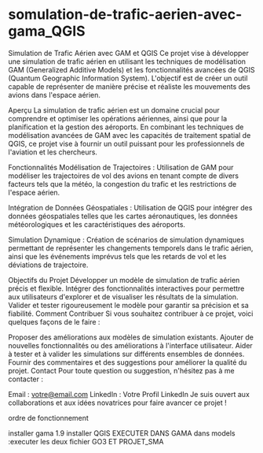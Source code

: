 # somulation-de-trafic-aerien-avec-gama_QGIS
Simulation de Trafic Aérien avec GAM et QGIS
Ce projet vise à développer une simulation de trafic aérien en utilisant les techniques de modélisation GAM (Generalized Additive Models) et les fonctionnalités avancées de QGIS (Quantum Geographic Information System). L'objectif est de créer un outil capable de représenter de manière précise et réaliste les mouvements des avions dans l'espace aérien.

Aperçu
La simulation de trafic aérien est un domaine crucial pour comprendre et optimiser les opérations aériennes, ainsi que pour la planification et la gestion des aéroports. En combinant les techniques de modélisation avancées de GAM avec les capacités de traitement spatial de QGIS, ce projet vise à fournir un outil puissant pour les professionnels de l'aviation et les chercheurs.

Fonctionnalités
Modélisation de Trajectoires : Utilisation de GAM pour modéliser les trajectoires de vol des avions en tenant compte de divers facteurs tels que la météo, la congestion du trafic et les restrictions de l'espace aérien.

Intégration de Données Géospatiales : Utilisation de QGIS pour intégrer des données géospatiales telles que les cartes aéronautiques, les données météorologiques et les caractéristiques des aéroports.

Simulation Dynamique : Création de scénarios de simulation dynamiques permettant de représenter les changements temporels dans le trafic aérien, ainsi que les événements imprévus tels que les retards de vol et les déviations de trajectoire.

Objectifs du Projet
Développer un modèle de simulation de trafic aérien précis et flexible.
Intégrer des fonctionnalités interactives pour permettre aux utilisateurs d'explorer et de visualiser les résultats de la simulation.
Valider et tester rigoureusement le modèle pour garantir sa précision et sa fiabilité.
Comment Contribuer
Si vous souhaitez contribuer à ce projet, voici quelques façons de le faire :

Proposer des améliorations aux modèles de simulation existants.
Ajouter de nouvelles fonctionnalités ou des améliorations à l'interface utilisateur.
Aider à tester et à valider les simulations sur différents ensembles de données.
Fournir des commentaires et des suggestions pour améliorer la qualité du projet.
Contact
Pour toute question ou suggestion, n'hésitez pas à me contacter :

Email : votre@email.com
LinkedIn : Votre Profil LinkedIn
Je suis ouvert aux collaborations et aux idées novatrices pour faire avancer ce projet !

ordre de fonctionnement 

installer gama 1.9
installer QGIS 
EXECUTER DANS GAMA 
dans models :executer les deux fichier GO3 ET PROJET_SMA



